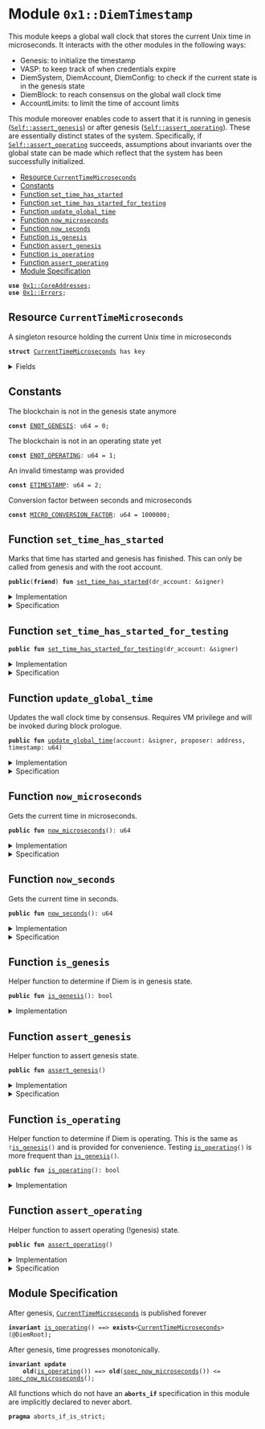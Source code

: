 
<a name="0x1_DiemTimestamp"></a>

# Module `0x1::DiemTimestamp`

This module keeps a global wall clock that stores the current Unix time in microseconds.
It interacts with the other modules in the following ways:

* Genesis: to initialize the timestamp
* VASP: to keep track of when credentials expire
* DiemSystem, DiemAccount, DiemConfig: to check if the current state is in the genesis state
* DiemBlock: to reach consensus on the global wall clock time
* AccountLimits: to limit the time of account limits

This module moreover enables code to assert that it is running in genesis (<code><a href="DiemTimestamp.md#0x1_DiemTimestamp_assert_genesis">Self::assert_genesis</a></code>) or after
genesis (<code><a href="DiemTimestamp.md#0x1_DiemTimestamp_assert_operating">Self::assert_operating</a></code>). These are essentially distinct states of the system. Specifically,
if <code><a href="DiemTimestamp.md#0x1_DiemTimestamp_assert_operating">Self::assert_operating</a></code> succeeds, assumptions about invariants over the global state can be made
which reflect that the system has been successfully initialized.


-  [Resource `CurrentTimeMicroseconds`](#0x1_DiemTimestamp_CurrentTimeMicroseconds)
-  [Constants](#@Constants_0)
-  [Function `set_time_has_started`](#0x1_DiemTimestamp_set_time_has_started)
-  [Function `set_time_has_started_for_testing`](#0x1_DiemTimestamp_set_time_has_started_for_testing)
-  [Function `update_global_time`](#0x1_DiemTimestamp_update_global_time)
-  [Function `now_microseconds`](#0x1_DiemTimestamp_now_microseconds)
-  [Function `now_seconds`](#0x1_DiemTimestamp_now_seconds)
-  [Function `is_genesis`](#0x1_DiemTimestamp_is_genesis)
-  [Function `assert_genesis`](#0x1_DiemTimestamp_assert_genesis)
-  [Function `is_operating`](#0x1_DiemTimestamp_is_operating)
-  [Function `assert_operating`](#0x1_DiemTimestamp_assert_operating)
-  [Module Specification](#@Module_Specification_1)


<pre><code><b>use</b> <a href="CoreAddresses.md#0x1_CoreAddresses">0x1::CoreAddresses</a>;
<b>use</b> <a href="../../../../../../../move-stdlib/docs/Errors.md#0x1_Errors">0x1::Errors</a>;
</code></pre>



<a name="0x1_DiemTimestamp_CurrentTimeMicroseconds"></a>

## Resource `CurrentTimeMicroseconds`

A singleton resource holding the current Unix time in microseconds


<pre><code><b>struct</b> <a href="DiemTimestamp.md#0x1_DiemTimestamp_CurrentTimeMicroseconds">CurrentTimeMicroseconds</a> has key
</code></pre>



<details>
<summary>Fields</summary>


<dl>
<dt>
<code>microseconds: u64</code>
</dt>
<dd>

</dd>
</dl>


</details>

<a name="@Constants_0"></a>

## Constants


<a name="0x1_DiemTimestamp_ENOT_GENESIS"></a>

The blockchain is not in the genesis state anymore


<pre><code><b>const</b> <a href="DiemTimestamp.md#0x1_DiemTimestamp_ENOT_GENESIS">ENOT_GENESIS</a>: u64 = 0;
</code></pre>



<a name="0x1_DiemTimestamp_ENOT_OPERATING"></a>

The blockchain is not in an operating state yet


<pre><code><b>const</b> <a href="DiemTimestamp.md#0x1_DiemTimestamp_ENOT_OPERATING">ENOT_OPERATING</a>: u64 = 1;
</code></pre>



<a name="0x1_DiemTimestamp_ETIMESTAMP"></a>

An invalid timestamp was provided


<pre><code><b>const</b> <a href="DiemTimestamp.md#0x1_DiemTimestamp_ETIMESTAMP">ETIMESTAMP</a>: u64 = 2;
</code></pre>



<a name="0x1_DiemTimestamp_MICRO_CONVERSION_FACTOR"></a>

Conversion factor between seconds and microseconds


<pre><code><b>const</b> <a href="DiemTimestamp.md#0x1_DiemTimestamp_MICRO_CONVERSION_FACTOR">MICRO_CONVERSION_FACTOR</a>: u64 = 1000000;
</code></pre>



<a name="0x1_DiemTimestamp_set_time_has_started"></a>

## Function `set_time_has_started`

Marks that time has started and genesis has finished. This can only be called from genesis and with the root
account.


<pre><code><b>public</b>(<b>friend</b>) <b>fun</b> <a href="DiemTimestamp.md#0x1_DiemTimestamp_set_time_has_started">set_time_has_started</a>(dr_account: &signer)
</code></pre>



<details>
<summary>Implementation</summary>


<pre><code><b>public</b>(<b>friend</b>) <b>fun</b> <a href="DiemTimestamp.md#0x1_DiemTimestamp_set_time_has_started">set_time_has_started</a>(dr_account: &signer) {
    <a href="DiemTimestamp.md#0x1_DiemTimestamp_assert_genesis">assert_genesis</a>();
    <a href="CoreAddresses.md#0x1_CoreAddresses_assert_diem_root">CoreAddresses::assert_diem_root</a>(dr_account);
    <b>let</b> timer = <a href="DiemTimestamp.md#0x1_DiemTimestamp_CurrentTimeMicroseconds">CurrentTimeMicroseconds</a> { microseconds: 0 };
    move_to(dr_account, timer);
}
</code></pre>



</details>

<details>
<summary>Specification</summary>


This function can't be verified on its own and has to be verified in the context of Genesis execution.

After time has started, all invariants guarded by <code><a href="DiemTimestamp.md#0x1_DiemTimestamp_is_operating">DiemTimestamp::is_operating</a></code> will become activated
and need to hold.


<pre><code><b>pragma</b> delegate_invariants_to_caller;
<b>include</b> <a href="DiemTimestamp.md#0x1_DiemTimestamp_AbortsIfNotGenesis">AbortsIfNotGenesis</a>;
<b>include</b> <a href="CoreAddresses.md#0x1_CoreAddresses_AbortsIfNotDiemRoot">CoreAddresses::AbortsIfNotDiemRoot</a>{account: dr_account};
<b>ensures</b> <a href="DiemTimestamp.md#0x1_DiemTimestamp_is_operating">is_operating</a>();
</code></pre>



</details>

<a name="0x1_DiemTimestamp_set_time_has_started_for_testing"></a>

## Function `set_time_has_started_for_testing`



<pre><code><b>public</b> <b>fun</b> <a href="DiemTimestamp.md#0x1_DiemTimestamp_set_time_has_started_for_testing">set_time_has_started_for_testing</a>(dr_account: &signer)
</code></pre>



<details>
<summary>Implementation</summary>


<pre><code><b>public</b> <b>fun</b> <a href="DiemTimestamp.md#0x1_DiemTimestamp_set_time_has_started_for_testing">set_time_has_started_for_testing</a>(dr_account: &signer) {
    <a href="DiemTimestamp.md#0x1_DiemTimestamp_set_time_has_started">set_time_has_started</a>(dr_account);
}
</code></pre>



</details>

<details>
<summary>Specification</summary>



<pre><code><b>pragma</b> verify = <b>false</b>;
</code></pre>



</details>

<a name="0x1_DiemTimestamp_update_global_time"></a>

## Function `update_global_time`

Updates the wall clock time by consensus. Requires VM privilege and will be invoked during block prologue.


<pre><code><b>public</b> <b>fun</b> <a href="DiemTimestamp.md#0x1_DiemTimestamp_update_global_time">update_global_time</a>(account: &signer, proposer: address, timestamp: u64)
</code></pre>



<details>
<summary>Implementation</summary>


<pre><code><b>public</b> <b>fun</b> <a href="DiemTimestamp.md#0x1_DiemTimestamp_update_global_time">update_global_time</a>(
    account: &signer,
    proposer: address,
    timestamp: u64
) <b>acquires</b> <a href="DiemTimestamp.md#0x1_DiemTimestamp_CurrentTimeMicroseconds">CurrentTimeMicroseconds</a> {
    <a href="DiemTimestamp.md#0x1_DiemTimestamp_assert_operating">assert_operating</a>();
    // Can only be invoked by DiemVM signer.
    <a href="CoreAddresses.md#0x1_CoreAddresses_assert_vm">CoreAddresses::assert_vm</a>(account);

    <b>let</b> global_timer = borrow_global_mut&lt;<a href="DiemTimestamp.md#0x1_DiemTimestamp_CurrentTimeMicroseconds">CurrentTimeMicroseconds</a>&gt;(@DiemRoot);
    <b>let</b> now = global_timer.microseconds;
    <b>if</b> (proposer == @VMReserved) {
        // NIL block <b>with</b> null address <b>as</b> proposer. Timestamp must be equal.
        <b>assert</b>(now == timestamp, <a href="../../../../../../../move-stdlib/docs/Errors.md#0x1_Errors_invalid_argument">Errors::invalid_argument</a>(<a href="DiemTimestamp.md#0x1_DiemTimestamp_ETIMESTAMP">ETIMESTAMP</a>));
    } <b>else</b> {
        // Normal block. Time must advance
        <b>assert</b>(now &lt; timestamp, <a href="../../../../../../../move-stdlib/docs/Errors.md#0x1_Errors_invalid_argument">Errors::invalid_argument</a>(<a href="DiemTimestamp.md#0x1_DiemTimestamp_ETIMESTAMP">ETIMESTAMP</a>));
    };
    global_timer.microseconds = timestamp;
}
</code></pre>



</details>

<details>
<summary>Specification</summary>



<pre><code><b>pragma</b> opaque;
<b>modifies</b> <b>global</b>&lt;<a href="DiemTimestamp.md#0x1_DiemTimestamp_CurrentTimeMicroseconds">CurrentTimeMicroseconds</a>&gt;(@DiemRoot);
<b>let</b> now = <a href="DiemTimestamp.md#0x1_DiemTimestamp_spec_now_microseconds">spec_now_microseconds</a>();
<b>let</b> post post_now = <a href="DiemTimestamp.md#0x1_DiemTimestamp_spec_now_microseconds">spec_now_microseconds</a>();
</code></pre>


Conditions unique for abstract and concrete version of this function.


<pre><code><b>include</b> <a href="DiemTimestamp.md#0x1_DiemTimestamp_AbortsIfNotOperating">AbortsIfNotOperating</a>;
<b>include</b> <a href="CoreAddresses.md#0x1_CoreAddresses_AbortsIfNotVM">CoreAddresses::AbortsIfNotVM</a>;
<b>ensures</b> post_now == timestamp;
</code></pre>


Conditions we only check for the implementation, but do not pass to the caller.


<pre><code><b>aborts_if</b> [concrete]
    (<b>if</b> (proposer == @VMReserved) {
        now != timestamp
     } <b>else</b>  {
        now &gt;= timestamp
     }
    )
    <b>with</b> <a href="../../../../../../../move-stdlib/docs/Errors.md#0x1_Errors_INVALID_ARGUMENT">Errors::INVALID_ARGUMENT</a>;
</code></pre>



</details>

<a name="0x1_DiemTimestamp_now_microseconds"></a>

## Function `now_microseconds`

Gets the current time in microseconds.


<pre><code><b>public</b> <b>fun</b> <a href="DiemTimestamp.md#0x1_DiemTimestamp_now_microseconds">now_microseconds</a>(): u64
</code></pre>



<details>
<summary>Implementation</summary>


<pre><code><b>public</b> <b>fun</b> <a href="DiemTimestamp.md#0x1_DiemTimestamp_now_microseconds">now_microseconds</a>(): u64 <b>acquires</b> <a href="DiemTimestamp.md#0x1_DiemTimestamp_CurrentTimeMicroseconds">CurrentTimeMicroseconds</a> {
    <a href="DiemTimestamp.md#0x1_DiemTimestamp_assert_operating">assert_operating</a>();
    borrow_global&lt;<a href="DiemTimestamp.md#0x1_DiemTimestamp_CurrentTimeMicroseconds">CurrentTimeMicroseconds</a>&gt;(@DiemRoot).microseconds
}
</code></pre>



</details>

<details>
<summary>Specification</summary>



<pre><code><b>pragma</b> opaque;
<b>include</b> <a href="DiemTimestamp.md#0x1_DiemTimestamp_AbortsIfNotOperating">AbortsIfNotOperating</a>;
<b>ensures</b> result == <a href="DiemTimestamp.md#0x1_DiemTimestamp_spec_now_microseconds">spec_now_microseconds</a>();
</code></pre>




<a name="0x1_DiemTimestamp_spec_now_microseconds"></a>


<pre><code><b>fun</b> <a href="DiemTimestamp.md#0x1_DiemTimestamp_spec_now_microseconds">spec_now_microseconds</a>(): u64 {
   <b>global</b>&lt;<a href="DiemTimestamp.md#0x1_DiemTimestamp_CurrentTimeMicroseconds">CurrentTimeMicroseconds</a>&gt;(@DiemRoot).microseconds
}
</code></pre>



</details>

<a name="0x1_DiemTimestamp_now_seconds"></a>

## Function `now_seconds`

Gets the current time in seconds.


<pre><code><b>public</b> <b>fun</b> <a href="DiemTimestamp.md#0x1_DiemTimestamp_now_seconds">now_seconds</a>(): u64
</code></pre>



<details>
<summary>Implementation</summary>


<pre><code><b>public</b> <b>fun</b> <a href="DiemTimestamp.md#0x1_DiemTimestamp_now_seconds">now_seconds</a>(): u64 <b>acquires</b> <a href="DiemTimestamp.md#0x1_DiemTimestamp_CurrentTimeMicroseconds">CurrentTimeMicroseconds</a> {
    <a href="DiemTimestamp.md#0x1_DiemTimestamp_now_microseconds">now_microseconds</a>() / <a href="DiemTimestamp.md#0x1_DiemTimestamp_MICRO_CONVERSION_FACTOR">MICRO_CONVERSION_FACTOR</a>
}
</code></pre>



</details>

<details>
<summary>Specification</summary>



<pre><code><b>pragma</b> opaque;
<b>include</b> <a href="DiemTimestamp.md#0x1_DiemTimestamp_AbortsIfNotOperating">AbortsIfNotOperating</a>;
<b>ensures</b> result == <a href="DiemTimestamp.md#0x1_DiemTimestamp_spec_now_microseconds">spec_now_microseconds</a>() /  <a href="DiemTimestamp.md#0x1_DiemTimestamp_MICRO_CONVERSION_FACTOR">MICRO_CONVERSION_FACTOR</a>;
</code></pre>




<a name="0x1_DiemTimestamp_spec_now_seconds"></a>


<pre><code><b>fun</b> <a href="DiemTimestamp.md#0x1_DiemTimestamp_spec_now_seconds">spec_now_seconds</a>(): u64 {
   <b>global</b>&lt;<a href="DiemTimestamp.md#0x1_DiemTimestamp_CurrentTimeMicroseconds">CurrentTimeMicroseconds</a>&gt;(@DiemRoot).microseconds / <a href="DiemTimestamp.md#0x1_DiemTimestamp_MICRO_CONVERSION_FACTOR">MICRO_CONVERSION_FACTOR</a>
}
</code></pre>



</details>

<a name="0x1_DiemTimestamp_is_genesis"></a>

## Function `is_genesis`

Helper function to determine if Diem is in genesis state.


<pre><code><b>public</b> <b>fun</b> <a href="DiemTimestamp.md#0x1_DiemTimestamp_is_genesis">is_genesis</a>(): bool
</code></pre>



<details>
<summary>Implementation</summary>


<pre><code><b>public</b> <b>fun</b> <a href="DiemTimestamp.md#0x1_DiemTimestamp_is_genesis">is_genesis</a>(): bool {
    !<b>exists</b>&lt;<a href="DiemTimestamp.md#0x1_DiemTimestamp_CurrentTimeMicroseconds">CurrentTimeMicroseconds</a>&gt;(@DiemRoot)
}
</code></pre>



</details>

<a name="0x1_DiemTimestamp_assert_genesis"></a>

## Function `assert_genesis`

Helper function to assert genesis state.


<pre><code><b>public</b> <b>fun</b> <a href="DiemTimestamp.md#0x1_DiemTimestamp_assert_genesis">assert_genesis</a>()
</code></pre>



<details>
<summary>Implementation</summary>


<pre><code><b>public</b> <b>fun</b> <a href="DiemTimestamp.md#0x1_DiemTimestamp_assert_genesis">assert_genesis</a>() {
    <b>assert</b>(<a href="DiemTimestamp.md#0x1_DiemTimestamp_is_genesis">is_genesis</a>(), <a href="../../../../../../../move-stdlib/docs/Errors.md#0x1_Errors_invalid_state">Errors::invalid_state</a>(<a href="DiemTimestamp.md#0x1_DiemTimestamp_ENOT_GENESIS">ENOT_GENESIS</a>));
}
</code></pre>



</details>

<details>
<summary>Specification</summary>



<pre><code><b>pragma</b> opaque = <b>true</b>;
<b>include</b> <a href="DiemTimestamp.md#0x1_DiemTimestamp_AbortsIfNotGenesis">AbortsIfNotGenesis</a>;
</code></pre>


Helper schema to specify that a function aborts if not in genesis.


<a name="0x1_DiemTimestamp_AbortsIfNotGenesis"></a>


<pre><code><b>schema</b> <a href="DiemTimestamp.md#0x1_DiemTimestamp_AbortsIfNotGenesis">AbortsIfNotGenesis</a> {
    <b>aborts_if</b> !<a href="DiemTimestamp.md#0x1_DiemTimestamp_is_genesis">is_genesis</a>() <b>with</b> <a href="../../../../../../../move-stdlib/docs/Errors.md#0x1_Errors_INVALID_STATE">Errors::INVALID_STATE</a>;
}
</code></pre>



</details>

<a name="0x1_DiemTimestamp_is_operating"></a>

## Function `is_operating`

Helper function to determine if Diem is operating. This is the same as <code>!<a href="DiemTimestamp.md#0x1_DiemTimestamp_is_genesis">is_genesis</a>()</code> and is provided
for convenience. Testing <code><a href="DiemTimestamp.md#0x1_DiemTimestamp_is_operating">is_operating</a>()</code> is more frequent than <code><a href="DiemTimestamp.md#0x1_DiemTimestamp_is_genesis">is_genesis</a>()</code>.


<pre><code><b>public</b> <b>fun</b> <a href="DiemTimestamp.md#0x1_DiemTimestamp_is_operating">is_operating</a>(): bool
</code></pre>



<details>
<summary>Implementation</summary>


<pre><code><b>public</b> <b>fun</b> <a href="DiemTimestamp.md#0x1_DiemTimestamp_is_operating">is_operating</a>(): bool {
    <b>exists</b>&lt;<a href="DiemTimestamp.md#0x1_DiemTimestamp_CurrentTimeMicroseconds">CurrentTimeMicroseconds</a>&gt;(@DiemRoot)
}
</code></pre>



</details>

<a name="0x1_DiemTimestamp_assert_operating"></a>

## Function `assert_operating`

Helper function to assert operating (!genesis) state.


<pre><code><b>public</b> <b>fun</b> <a href="DiemTimestamp.md#0x1_DiemTimestamp_assert_operating">assert_operating</a>()
</code></pre>



<details>
<summary>Implementation</summary>


<pre><code><b>public</b> <b>fun</b> <a href="DiemTimestamp.md#0x1_DiemTimestamp_assert_operating">assert_operating</a>() {
    <b>assert</b>(<a href="DiemTimestamp.md#0x1_DiemTimestamp_is_operating">is_operating</a>(), <a href="../../../../../../../move-stdlib/docs/Errors.md#0x1_Errors_invalid_state">Errors::invalid_state</a>(<a href="DiemTimestamp.md#0x1_DiemTimestamp_ENOT_OPERATING">ENOT_OPERATING</a>));
}
</code></pre>



</details>

<details>
<summary>Specification</summary>



<pre><code><b>pragma</b> opaque = <b>true</b>;
<b>include</b> <a href="DiemTimestamp.md#0x1_DiemTimestamp_AbortsIfNotOperating">AbortsIfNotOperating</a>;
</code></pre>


Helper schema to specify that a function aborts if not operating.


<a name="0x1_DiemTimestamp_AbortsIfNotOperating"></a>


<pre><code><b>schema</b> <a href="DiemTimestamp.md#0x1_DiemTimestamp_AbortsIfNotOperating">AbortsIfNotOperating</a> {
    <b>aborts_if</b> !<a href="DiemTimestamp.md#0x1_DiemTimestamp_is_operating">is_operating</a>() <b>with</b> <a href="../../../../../../../move-stdlib/docs/Errors.md#0x1_Errors_INVALID_STATE">Errors::INVALID_STATE</a>;
}
</code></pre>



</details>

<a name="@Module_Specification_1"></a>

## Module Specification



After genesis, <code><a href="DiemTimestamp.md#0x1_DiemTimestamp_CurrentTimeMicroseconds">CurrentTimeMicroseconds</a></code> is published forever


<pre><code><b>invariant</b> <a href="DiemTimestamp.md#0x1_DiemTimestamp_is_operating">is_operating</a>() ==&gt; <b>exists</b>&lt;<a href="DiemTimestamp.md#0x1_DiemTimestamp_CurrentTimeMicroseconds">CurrentTimeMicroseconds</a>&gt;(@DiemRoot);
</code></pre>


After genesis, time progresses monotonically.


<pre><code><b>invariant</b> <b>update</b>
    <b>old</b>(<a href="DiemTimestamp.md#0x1_DiemTimestamp_is_operating">is_operating</a>()) ==&gt; <b>old</b>(<a href="DiemTimestamp.md#0x1_DiemTimestamp_spec_now_microseconds">spec_now_microseconds</a>()) &lt;= <a href="DiemTimestamp.md#0x1_DiemTimestamp_spec_now_microseconds">spec_now_microseconds</a>();
</code></pre>



All functions which do not have an <code><b>aborts_if</b></code> specification in this module are implicitly declared
to never abort.


<pre><code><b>pragma</b> aborts_if_is_strict;
</code></pre>


[//]: # ("File containing references which can be used from documentation")
[ACCESS_CONTROL]: https://github.com/diem/dip/blob/main/dips/dip-2.md
[ROLE]: https://github.com/diem/dip/blob/main/dips/dip-2.md#roles
[PERMISSION]: https://github.com/diem/dip/blob/main/dips/dip-2.md#permissions
